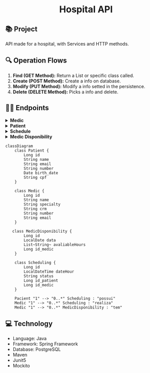 <h1 align="center">
Hospital API
</h1>

## 📚 Project
API made for a hospital, with Services and HTTP methods.

## 🔍 Operation Flows

1. **Find (GET Method):** Return a List or specific class called.
2. **Create (POST Method):** Create a info on database.
3. **Modify (PUT Method):** Modify a info setted in the persistence.
4. **Delete (DELETE Method):** Picks a info and delete.

## 👨‍💻 Endpoints

<details>
<summary><b>Medic</b></summary>
<img src="" alt="">
</details>

<details>
<summary><b>Patient</b></summary>
<img src="./images/pg02-backend.png" alt="">
</details>

<details>
<summary><b>Schedule</b></summary>
<img src="./images/pg02-backend.png" alt="">
</details>

<details>
<summary><b>Medic Disponibility</b></summary>
<img src="./images/pg02-backend.png" alt="">
</details>


```mermaid
classDiagram
    class Patient {
        Long id
        String name
        String email
        String number
        Date birth_date
        String cpf
    }

    class Medic {
        Long id
        String name
        String specialty
        String crm
        String number
        String email
    }

   class MedicDisponibility {
        Long id
        LocalDate data
        List~String~ avaliableHours
        Long id_medic
    }

    class Scheduling {
        Long id
        LocalDateTime dateHour
        String status
        Long id_patient
        Long id_medic
    }

    Pacient "1" --> "0..*" Scheduling : "possui"
    Medic "1" --> "0..*" Scheduling : "realiza"
    Medic "1" --> "0..*" MedicDisponibility : "tem"
```

## 💻 Technology

- Language: Java
- Framework: Spring Framework
- Database: PostgreSQL
- Maven
- Junit5
- Mockito
